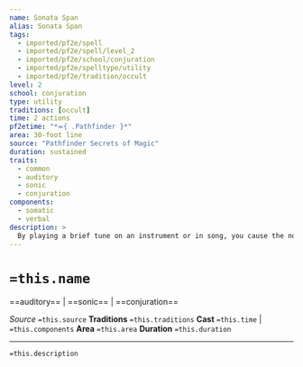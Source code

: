 ```yaml
---
name: Sonata Span
alias: Sonata Span
tags:
  - imported/pf2e/spell
  - imported/pf2e/spell/level_2
  - imported/pf2e/school/conjuration
  - imported/pf2e/spelltype/utility
  - imported/pf2e/tradition/occult
level: 2
school: conjuration
type: utility
traditions: [occult]
time: 2 actions
pf2etime: "*⬺{ .Pathfinder }*"
area: 30-foot line
source: "Pathfinder Secrets of Magic"
duration: sustained
traits:
  - common
  - auditory
  - sonic
  - conjuration
components:
  - somatic
  - verbal
description: >
  By playing a brief tune on an instrument or in song, you cause the notes of the melody to physically manifest into a shimmering, translucent path. This path doesn't need to be over solid ground and can tilt up or down diagonally up to 45 degrees, but it must be a straight, 5-foot-wide line. It can support as many creatures as can physically fit on the bridge.
---
```

# `=this.name`
==auditory== | ==sonic== | ==conjuration==

*Source* `=this.source`
**Traditions** `=this.traditions`
**Cast** `=this.time` | `=this.components`
**Area** `=this.area`
**Duration** `=this.duration`

***
`=this.description`